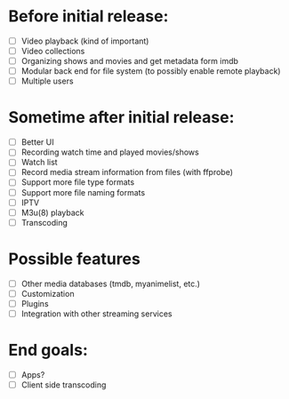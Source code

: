 # Before initial release:
- [ ] Video playback (kind of important)
- [ ] Video collections
- [ ] Organizing shows and movies and get metadata form imdb
- [ ] Modular back end for file system (to possibly enable remote playback)
- [ ] Multiple users

# Sometime after initial release:
- [ ] Better UI
- [ ] Recording watch time and played movies/shows
- [ ] Watch list
- [ ] Record media stream information from files (with ffprobe)
- [ ] Support more file type formats
- [ ] Support more file naming formats
- [ ] IPTV
- [ ] M3u(8) playback
- [ ] Transcoding

# Possible features
- [ ] Other media databases (tmdb, myanimelist, etc.)
- [ ] Customization
- [ ] Plugins
- [ ] Integration with other streaming services

# End goals:
- [ ] Apps?
- [ ] Client side transcoding